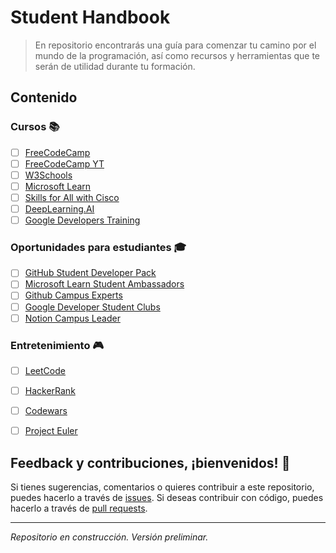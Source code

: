 # Student Handbook

> En repositorio encontrarás una guía para comenzar tu camino por el mundo de la programación, así como recursos y herramientas que te serán de utilidad durante tu formación.

## Contenido

### Cursos :books:

- [ ] [FreeCodeCamp](https://www.freecodecamp.org/)
- [ ] [FreeCodeCamp YT](https://www.youtube.com/@freecodecamp)
- [ ] [W3Schools](https://www.w3schools.com/)
- [ ] [Microsoft Learn](https://learn.microsoft.com/es-es/training/student-hub/)
- [ ] [Skills for All with Cisco](https://skillsforall.com/)
- [ ] [DeepLearning.AI](https://www.deeplearning.ai/courses/)
- [ ] [Google Developers Training](https://developers.google.com/training)

### Oportunidades para estudiantes :mortar_board:
- [ ] [GitHub Student Developer Pack](https://education.github.com/pack)
- [ ] [Microsoft Learn Student Ambassadors](https://mvp.microsoft.com/studentambassadors)
- [ ] [Github Campus Experts](https://githubcampus.expert/)
- [ ] [Google Developer Student Clubs](https://developers.google.com/community/dsc)
- [ ] [Notion Campus Leader](https://www.notion.so/Notion-Community-04f306fbf59a413fae15f42e2a1ab029#b7645e4092714fbf87af1bd5088a3f52)

### Entretenimiento :video_game:
- [ ] [LeetCode](https://leetcode.com/)
- [ ] [HackerRank](https://www.hackerrank.com/)
- [ ] [Codewars](https://www.codewars.com/)
- [ ] [Project Euler](https://projecteuler.net/)


## Feedback y contribuciones, ¡bienvenidos! :raised_hands:

Si tienes sugerencias, comentarios o quieres contribuir a este repositorio, puedes hacerlo a través de [issues]().
Si deseas contribuir con código, puedes hacerlo a través de [pull requests]().

---

*Repositorio en construcción. Versión preliminar.*